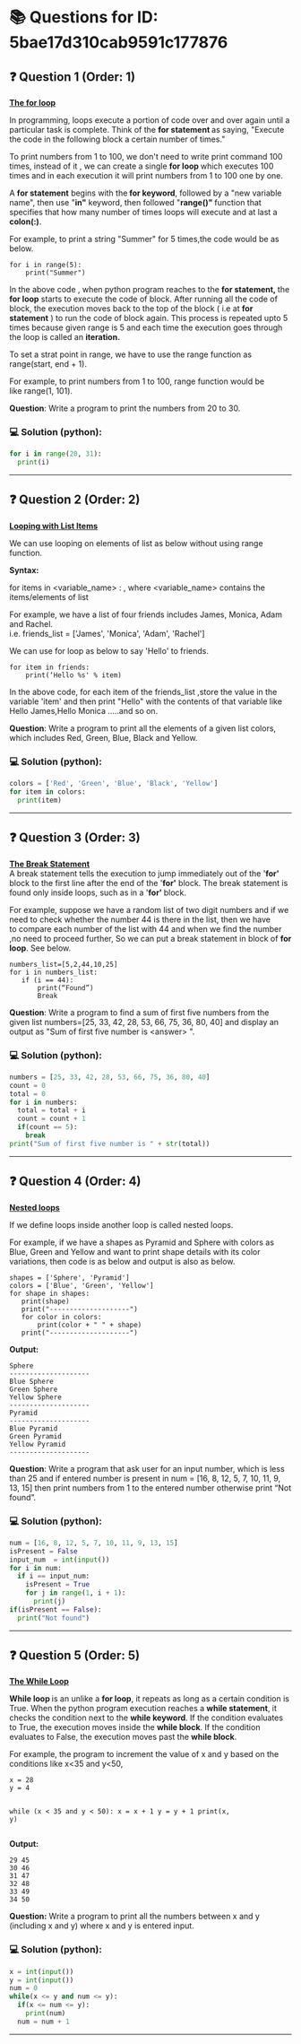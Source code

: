 # 📚 Questions for ID: 5bae17d310cab9591c177876

## :question: Question 1 (Order: 1)

<p><u><strong>The for loop</strong></u></p>
<p>In programming, loops execute a portion of code over and over again until a particular task is complete. Think of the <strong>for statement </strong>as saying, "Execute the code in the following block a certain number of times."</p>
<p>To print numbers from 1 to 100, we don't need to write print command 100 times, instead of it , we can create a single <strong>for loop </strong>which executes 100 times and in each execution it will print numbers from 1 to 100 one by one.</p>
<p>A <strong>for statement</strong> begins with the<strong> for keyword</strong>, followed by a "new variable name", then use "<strong>in"</strong> keyword, then followed "<strong>range()" </strong>function that specifies that how many number of times loops will execute and at last a <strong>colon(:)</strong>. </p>
<p>For example, to print a string "Summer" for 5 times,the code would be as below.</p>
<pre>
<code class="language-python">for i in range(5):
    print("Summer")</code></pre>
<p>In the above code , when python program reaches to the <strong>for statement, </strong>the <strong>for loop</strong> starts to execute the code of block. After running all the code of block, the execution moves back to the top of the block ( i.e at <strong>for statement</strong> ) to run the code of block again. This process is repeated upto 5 times because given range is 5 and each time the execution goes through the loop is called an <strong>iteration.</strong></p>
<p>To set a strat point in range, we have to use the range function as range(start, end + 1).</p>
<p>For example, to print numbers from 1 to 100, range function would be like range(1, 101).</p>
<p><strong>Question</strong>: Write a program to print the numbers from 20 to 30.</p>


### 💻 Solution (python):

```python
for i in range(20, 31):
  print(i)
```

---

## :question: Question 2 (Order: 2)

<p><u><strong>Looping with List Items</strong></u></p>
<p>We can use looping on elements of list as below without using range function.</p>
<p><strong>Syntax:</strong></p>
<p>for items in &lt;variable_name&gt; : , where &lt;variable_name&gt; contains the items/elements of list</p>
<p>For example, we have a list of four friends includes James, Monica, Adam and Rachel. <br/>
i.e. friends_list = ['James', 'Monica', 'Adam', 'Rachel']</p>
<p>We can use for loop as below to say 'Hello' to friends.</p>
<pre>
<code class="language-python">for item in friends:
    print(‘Hello %s' % item)</code></pre>
<p>In the above code, for each item of the friends_list ,store the value in the variable 'item' and then print "Hello" with the contents of that variable like Hello James,Hello Monica .....and so on.</p>
<p><strong>Question</strong>: Write a program to print all the elements of a given list colors, which includes Red, Green, Blue, Black and Yellow.</p>


### 💻 Solution (python):

```python
colors = ['Red', 'Green', 'Blue', 'Black', 'Yellow']
for item in colors:
  print(item)
```

---

## :question: Question 3 (Order: 3)

<p><u><strong>The Break Statement</strong></u><br/>
A break statement tells the execution to jump immediately out of the '<strong>for'</strong> block to the first line after the end of the '<strong>for'</strong> block. The break statement is found only inside loops, such as in a '<strong>for' </strong>block.</p>
<p><meta charset="utf-8"/></p>
<p dir="ltr">For example, suppose we have a random list of two digit numbers and if we need to check whether the number 44 is there in the list, then we have to compare each number of the list with 44 and when we find the number ,no need to proceed further, So we can put a break statement in block of <strong>for loop</strong>. See below.</p>
<pre>
<code class="language-python">numbers_list=[5,2,44,10,25]
for i in numbers_list:
   if (i == 44):
       print(“Found”)
       Break</code></pre>
<p dir="ltr"><strong>Question</strong>: Write a program to find a sum of first five numbers from the given list numbers=[25, 33, 42, 28, 53, 66, 75, 36, 80, 40] and display an output as "Sum of first five number is &lt;answer&gt; ".</p>


### 💻 Solution (python):

```python
numbers = [25, 33, 42, 28, 53, 66, 75, 36, 80, 40]
count = 0
total = 0
for i in numbers:
  total = total + i
  count = count + 1
  if(count == 5):
    break
print("Sum of first five number is " + str(total))

```

---

## :question: Question 4 (Order: 4)

<p><u><strong>Nested loops</strong></u></p>
<p><meta charset="utf-8"/></p>
<p dir="ltr">If we define loops inside another loop is called nested loops.</p>
<p dir="ltr">For example, if we have a shapes as Pyramid and Sphere with colors as Blue, Green and Yellow and want to print shape details with its color variations, then code is as below and output is also as below.</p>
<pre>
<code class="language-python">shapes = ['Sphere', 'Pyramid']
colors = ['Blue', 'Green', 'Yellow']
for shape in shapes:
   print(shape)
   print("--------------------")
   for color in colors:        
       print(color + " " + shape)
   print("--------------------")
</code></pre>
<p><strong>Output:</strong></p>
<pre>
<code class="language-python">Sphere
--------------------
Blue Sphere
Green Sphere
Yellow Sphere
--------------------
Pyramid
--------------------
Blue Pyramid
Green Pyramid
Yellow Pyramid
--------------------</code></pre>
<p><strong>Question</strong>: Write a program that ask user for an input number, which is less than 25 and if entered number is present in num = [16, 8, 12, 5, 7, 10, 11, 9, 13, 15] then print numbers from 1 to the entered number otherwise print “Not found”.</p>


### 💻 Solution (python):

```python
num = [16, 8, 12, 5, 7, 10, 11, 9, 13, 15]
isPresent = False
input_num  = int(input())
for i in num:
  if i == input_num:
    isPresent = True
    for j in range(1, i + 1):
      print(j)
if(isPresent == False):
  print("Not found")
```

---

## :question: Question 5 (Order: 5)

<p><strong><u>The While Loop</u></strong></p>
<p><strong>While loop </strong>is an unlike a <strong>for loop</strong>, it repeats as long as a certain condition is True. When the python program execution reaches a <strong>while statement</strong>, it checks the condition next to the <strong>while keyword</strong>. If the condition evaluates to True, the execution moves inside the <strong>while block</strong>. If the condition evaluates to False, the execution moves past the <strong>while block</strong>.</p>
<p>For example, the program to increment the value of x and y based on the conditions like x&lt;35 and y&lt;50,</p>
<pre>
<code class="language-python">x = 28
y = 4

while (x &lt; 35 and y &lt; 50):
    x = x + 1
    y = y + 1
    print(x, y)</code></pre>
<p><strong>Output:</strong></p>
<pre>
<code class="language-python">29 45
30 46
31 47
32 48
33 49
34 50</code></pre>
<p><strong>Question:</strong> Write a program to print all the numbers between x and y (including x and y) where x and y is entered input.</p>


### 💻 Solution (python):

```python
x = int(input())
y = int(input())
num = 0
while(x <= y and num <= y):
  if(x <= num <= y):
    print(num)
  num = num + 1
```

---

